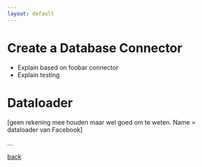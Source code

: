 ```yaml
---
layout: default
---
```


# Create a Database Connector

- Explain based on foobar connector
- Explain testing

# Dataloader

[geen rekening mee houden maar wel goed om te weten. Name = dataloader van Facebook]

...

[back](../)

